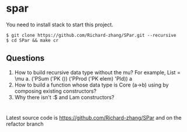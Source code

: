 # spar
You need to install stack to start this project.
```
$ git clone https://github.com/Richard-zhang/SPar.git --recursive
$ cd SPar && make cr
```

## Questions
1. How to build recursive data type without the mu? For example, List = \mu a. ('PSum ('PK ())  ('PProd ('PK elem) 'PId)) a
2. How to build a function whose data type is Core (a->b) using by composing existing constructors?
3. Why there isn't :$ and Lam constructors?

#
Latest source code is https://github.com/Richard-zhang/SPar
and on the refactor branch
